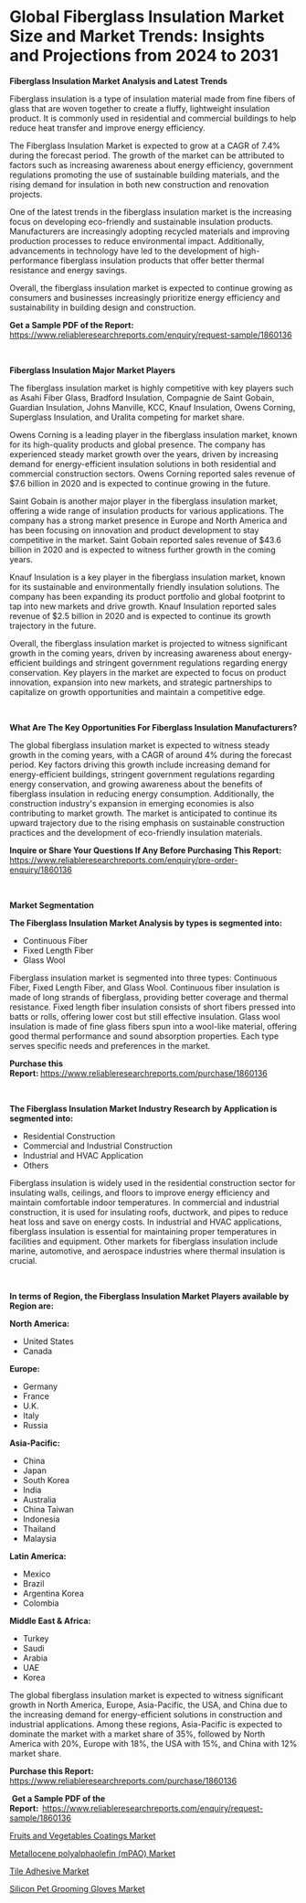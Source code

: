 <p><h1>Global Fiberglass Insulation Market Size and Market Trends: Insights and Projections from 2024 to 2031</h1></p><p><strong>Fiberglass Insulation Market Analysis and Latest Trends</strong></p>
<p><p>Fiberglass insulation is a type of insulation material made from fine fibers of glass that are woven together to create a fluffy, lightweight insulation product. It is commonly used in residential and commercial buildings to help reduce heat transfer and improve energy efficiency.</p><p>The Fiberglass Insulation Market is expected to grow at a CAGR of 7.4% during the forecast period. The growth of the market can be attributed to factors such as increasing awareness about energy efficiency, government regulations promoting the use of sustainable building materials, and the rising demand for insulation in both new construction and renovation projects.</p><p>One of the latest trends in the fiberglass insulation market is the increasing focus on developing eco-friendly and sustainable insulation products. Manufacturers are increasingly adopting recycled materials and improving production processes to reduce environmental impact. Additionally, advancements in technology have led to the development of high-performance fiberglass insulation products that offer better thermal resistance and energy savings.</p><p>Overall, the fiberglass insulation market is expected to continue growing as consumers and businesses increasingly prioritize energy efficiency and sustainability in building design and construction.</p></p>
<p><strong>Get a Sample PDF of the Report:&nbsp;</strong> <a href="https://www.reliableresearchreports.com/enquiry/request-sample/1860136">https://www.reliableresearchreports.com/enquiry/request-sample/1860136</a></p>
<p>&nbsp;</p>
<p><strong>Fiberglass Insulation Major Market Players</strong></p>
<p><p>The fiberglass insulation market is highly competitive with key players such as Asahi Fiber Glass, Bradford Insulation, Compagnie de Saint Gobain, Guardian Insulation, Johns Manville, KCC, Knauf Insulation, Owens Corning, Superglass Insulation, and Uralita competing for market share.</p><p>Owens Corning is a leading player in the fiberglass insulation market, known for its high-quality products and global presence. The company has experienced steady market growth over the years, driven by increasing demand for energy-efficient insulation solutions in both residential and commercial construction sectors. Owens Corning reported sales revenue of $7.6 billion in 2020 and is expected to continue growing in the future.</p><p>Saint Gobain is another major player in the fiberglass insulation market, offering a wide range of insulation products for various applications. The company has a strong market presence in Europe and North America and has been focusing on innovation and product development to stay competitive in the market. Saint Gobain reported sales revenue of $43.6 billion in 2020 and is expected to witness further growth in the coming years.</p><p>Knauf Insulation is a key player in the fiberglass insulation market, known for its sustainable and environmentally friendly insulation solutions. The company has been expanding its product portfolio and global footprint to tap into new markets and drive growth. Knauf Insulation reported sales revenue of $2.5 billion in 2020 and is expected to continue its growth trajectory in the future.</p><p>Overall, the fiberglass insulation market is projected to witness significant growth in the coming years, driven by increasing awareness about energy-efficient buildings and stringent government regulations regarding energy conservation. Key players in the market are expected to focus on product innovation, expansion into new markets, and strategic partnerships to capitalize on growth opportunities and maintain a competitive edge.</p></p>
<p>&nbsp;</p>
<p><strong>What Are The Key Opportunities For Fiberglass Insulation Manufacturers?</strong></p>
<p><p>The global fiberglass insulation market is expected to witness steady growth in the coming years, with a CAGR of around 4% during the forecast period. Key factors driving this growth include increasing demand for energy-efficient buildings, stringent government regulations regarding energy conservation, and growing awareness about the benefits of fiberglass insulation in reducing energy consumption. Additionally, the construction industry's expansion in emerging economies is also contributing to market growth. The market is anticipated to continue its upward trajectory due to the rising emphasis on sustainable construction practices and the development of eco-friendly insulation materials.</p></p>
<p><strong>Inquire or Share Your Questions If Any Before Purchasing This Report:</strong> <a href="https://www.reliableresearchreports.com/enquiry/pre-order-enquiry/1860136">https://www.reliableresearchreports.com/enquiry/pre-order-enquiry/1860136</a></p>
<p>&nbsp;</p>
<p><strong>Market Segmentation</strong></p>
<p><strong>The Fiberglass Insulation Market Analysis by types is segmented into:</strong></p>
<p><ul><li>Continuous Fiber</li><li>Fixed Length Fiber</li><li>Glass Wool</li></ul></p>
<p><p>Fiberglass insulation market is segmented into three types: Continuous Fiber, Fixed Length Fiber, and Glass Wool. Continuous fiber insulation is made of long strands of fiberglass, providing better coverage and thermal resistance. Fixed length fiber insulation consists of short fibers pressed into batts or rolls, offering lower cost but still effective insulation. Glass wool insulation is made of fine glass fibers spun into a wool-like material, offering good thermal performance and sound absorption properties. Each type serves specific needs and preferences in the market.</p></p>
<p><strong>Purchase this Report:&nbsp;</strong><a href="https://www.reliableresearchreports.com/purchase/1860136">https://www.reliableresearchreports.com/purchase/1860136</a></p>
<p>&nbsp;</p>
<p><strong>The Fiberglass Insulation Market Industry Research by Application is segmented into:</strong></p>
<p><ul><li>Residential Construction</li><li>Commercial and Industrial Construction</li><li>Industrial and HVAC Application</li><li>Others</li></ul></p>
<p><p>Fiberglass insulation is widely used in the residential construction sector for insulating walls, ceilings, and floors to improve energy efficiency and maintain comfortable indoor temperatures. In commercial and industrial construction, it is used for insulating roofs, ductwork, and pipes to reduce heat loss and save on energy costs. In industrial and HVAC applications, fiberglass insulation is essential for maintaining proper temperatures in facilities and equipment. Other markets for fiberglass insulation include marine, automotive, and aerospace industries where thermal insulation is crucial.</p></p>
<p>&nbsp;</p>
<p><strong>In terms of Region, the Fiberglass Insulation Market Players available by Region are:</strong></p>
<p>
    <p> <strong> North America: </strong>
        <ul>
            <li>United States</li>
            <li>Canada</li>
        </ul>
        </p> 
    <p> <strong> Europe: </strong>
        <ul>
            <li>Germany</li>
            <li>France</li>
            <li>U.K.</li>
            <li>Italy</li>
            <li>Russia</li>
        </ul>
        </p> 
    <p> <strong> Asia-Pacific: </strong>
        <ul>
            <li>China</li>
            <li>Japan</li>
            <li>South Korea</li>
            <li>India</li>
            <li>Australia</li>
            <li>China Taiwan</li>
            <li>Indonesia</li>
            <li>Thailand</li>
            <li>Malaysia</li>
        </ul>
        </p> 
    <p> <strong> Latin America: </strong>
        <ul>
            <li>Mexico</li>
            <li>Brazil</li>
            <li>Argentina Korea</li>
            <li>Colombia</li>
        </ul>
        </p> 
    <p> <strong> Middle East & Africa: </strong>
        <ul>
            <li>Turkey</li>
            <li>Saudi</li>
            <li>Arabia</li>
            <li>UAE</li>
            <li>Korea</li>
        </ul>
    </p>
    </p>
<p><p>The global fiberglass insulation market is expected to witness significant growth in North America, Europe, Asia-Pacific, the USA, and China due to the increasing demand for energy-efficient solutions in construction and industrial applications. Among these regions, Asia-Pacific is expected to dominate the market with a market share of 35%, followed by North America with 20%, Europe with 18%, the USA with 15%, and China with 12% market share.</p></p>
<p><strong>Purchase this Report: </strong><a href="https://www.reliableresearchreports.com/purchase/1860136">https://www.reliableresearchreports.com/purchase/1860136</a></p>
<p>&nbsp;<strong>Get a Sample PDF of the Report:&nbsp;&nbsp;</strong><a href="https://www.reliableresearchreports.com/enquiry/request-sample/1860136">https://www.reliableresearchreports.com/enquiry/request-sample/1860136</a></p>
<p><strong></strong></p>
<p><p><a href="https://github.com/julyju69/Market-Research-Report-List-2/blob/main/fruits-and-vegetables-coatings-market.md">Fruits and Vegetables Coatings Market</a></p><p><a href="https://spotless-saver-8fd.notion.site/Metallocene-polyalphaolefin-mPAO-Market-Size-Reflecting-a-Forecast-Till-2031-Market-By-Type-By-A-e178b967ff414fe0a5b0960eee7b356d">Metallocene polyalphaolefin (mPAO) Market</a></p><p><a href="https://github.com/nathandecarvalho/Market-Research-Report-List-2/blob/main/tile-adhesive-market.md">Tile Adhesive Market</a></p><p><a href="https://view.publitas.com/reportprime-1/silicon-pet-grooming-gloves-market-research-report-unlocks-analysis-on-the-market-financial-status-market-size-and-market-revenue-upto-2030/">Silicon Pet Grooming Gloves Market</a></p></p>